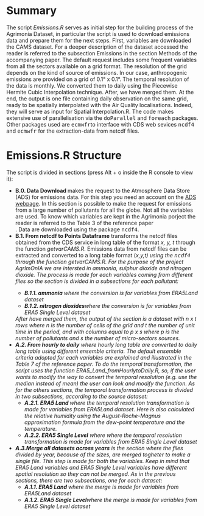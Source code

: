 # Summary

The script <i>Emissions.R</i> serves as initial step for the building process of the Agrimonia Dataset, in particular the script is used to download emissions data and prepare them for the next steps. First, variables are downloaded the CAMS dataset. For a deeper description of the dataset accessed the reader is referred to the subsection Emissions in the section Methods of the accompanying paper. The default request includes some frequent variables from all the sectors available on a grid format. The resolution of the grid depends on the kind of source of emissions. In our case, anthropogenic emissions are provided on a grid of 0.1° x 0.1°. The temporal resolution of the data is monthly. We converted them to daily using the Piecewise Hermite Cubic Interpolation technique. After, we have merged them. At the end, the output is one file containing daily observation on the same grid, ready to be spatially interpolated with the Air Quality localisations. Indeed, they will serve as input for Spatial Interpolation.R. The code makes extensive use of parallelisation via the <tt>doParallel</tt> and <tt>foreach</tt> packages. Other packages used are <tt>ecmwfr</tt>to interface with CDS web sevices <tt>ncdf4</tt> and <tt>ecmwfr</tt> for the extraction-data from netcdf files.

# Emissions.R Structure

The script is divided in sections (press Alt + o inside the R console to view it):
<ul>

<li><b>B.0. Data Download </b> makes the request to the Atmosphere Data Store (ADS) for emissions data. For this step you need an account on the <a href="https://atmosphere.copernicus.eu/data">ADS webpage</a>. 
In this section is possible to make the request for emissions from a large number of pollutants for all the globe. Not all the variables are used. To know which variables are kept in the Agrimonia porject the reader is referred to the Table 3 of the reference paper</li>. Data are downloaded using the package <tt>ncdf4</tt>.

<li><b>B.1. From netcdf to Points Dataframe</b> transforms the netcdf files obtained from the CDS service in long table of the format <i>x, y, t</i> through the function <i>getvarCAMS.R</i>. Emissions data from netcdf files can be extracted and converted to a long table format (<i>x,y,t</ii>) using the <tt>ncdf4</tt> through the function <i>getvarCAMS.R</i>. For the purpose of the project AgrImOnIA we are intersted in ammonia, sulphur dioxide and nitrogen dioxide.
The process is made for each variables coming from different files so the section is divided in a subsections for each pollutant:
<ul>
<li><b>B.1.1. ammonia </b> where the conversion is for variables from ERA5Land dataset</li>
<li><b>B.1.2. nitrogen dioxides</b>where the conversion is for variables from ERA5 Single Level dataset</li>
</ul></li>
After have merged them, the output of the section is a dataset with <i>n x t</i> rows where <i>n</i> is the number of cells of the grid and <i>t</i> the number of unit time in the period, and with columns equal to <i>p x s</i> where <i>p</i> is the number of pollutants and <i>s</i> the number of micro-sectors sources.  

<li><b>A.2. From hourly to daily</b> where hourly long table are converted to daily long table using different ensemble criteria. 
The default ensemble criteria adopted for each variables are explained and illustrated in the Table 7 of the reference paper. 
To do the temporal transformation, the script uses the function <i>ERA5_Land_fromHourlytoDaily.R</i>, so, if the user wants to modify the way to convert the temporal resolution (e.g. use the median instead of mean) the user can look and modify the function. 
As for the others sections, the temporal transformation process is divided in two subsections, according to the source dataset:
<ul>
<li><b>A.2.1. ERA5 Land </b> where the temporal resolution transformation is made for variables from ERA5Land dataset.
Here is also calculated the relative humidity using the August-Roche-Magnus approximation formula from the dew-point temperature and the temperature.
<li><b>A.2.2. ERA5 Single Level</b> where where the temporal resolution transformation is made for variables from ERA5 Single Level dataset</li>
</ul></li>

<li><b>A.3.Merge all datasets across years</b> is the section where the files divided by year, because of the sizes, are merged togheter to make a single file. 
This step is made for both the variables. 
Keep in mind that ERA5 Land variables and ERA5 Single Level variables have different spatial resolution so they can not be merged.
As in the previous sections, there are two subsections, one for each dataset:
<ul>
<li><b>A.1.1. ERA5 Land </b> where the merge is made for variables from ERA5Land dataset</li>
<li><b>A.1.2. ERA5 Single Level</b>where the merge is made for variables from ERA5 Single Level dataset</li>
